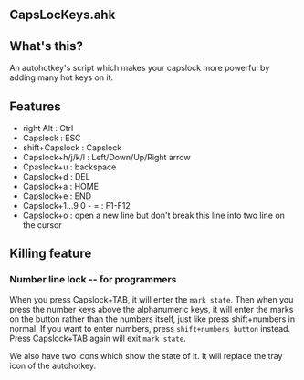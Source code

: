 CapsLocKeys.ahk
-------------------------------

## What's this?
An autohotkey's script which makes your capslock more powerful by adding many hot keys on it.

## Features
* right Alt : Ctrl
* Capslock : ESC
* shift+Capslock : Capslock
* Capslock+h/j/k/l : Left/Down/Up/Right arrow
* Cpaslock+u : backspace
* Capslock+d : DEL
* Capslock+a : HOME
* Capslock+e : END
* Capslock+1...9 0 - = : F1-F12
* Capslock+o : open a new line but don't break this line into two line on the cursor

## Killing feature
### Number line lock -- for programmers
When you press Capslock+TAB, it will enter the `mark state`. Then when you press the number keys above the alphanumeric keys, it will enter the marks on the button rather than the numbers itself, just like press shift+numbers in normal. If you want to enter numbers, press `shift+numbers button` instead. Press Capslock+TAB again will exit `mark state`.

We also have two icons which show the state of it. It will replace the tray icon of the autohotkey.
